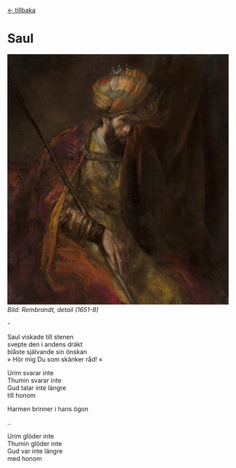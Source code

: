 [← tillbaka](README.md)  

# Saul

![Saul](saul.jpg)  
_Bild: Rembrandt, detail (1651-8)_

\-

Saul viskade till stenen  
svepte den i andens dräkt  
blåste självande sin önskan  
» Hör mig Du som skänker råd! «  

Urim svarar inte  
Thumin svarar inte  
Gud talar inte längre  
till honom  

Harmen brinner i hans ögon  

..  

Urim glöder inte   
Thumin glöder inte    
Gud var inte längre  
med honom


